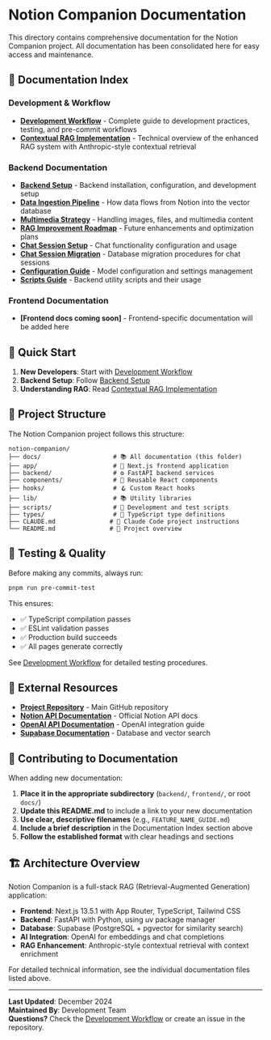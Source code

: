 # Notion Companion Documentation

This directory contains comprehensive documentation for the Notion Companion project. All documentation has been consolidated here for easy access and maintenance.

## 📖 Documentation Index

### Development & Workflow
- **[Development Workflow](DEVELOPMENT_WORKFLOW.md)** - Complete guide to development practices, testing, and pre-commit workflows
- **[Contextual RAG Implementation](CONTEXTUAL_RAG_IMPLEMENTATION.md)** - Technical overview of the enhanced RAG system with Anthropic-style contextual retrieval

### Backend Documentation
- **[Backend Setup](backend/BACKEND_SETUP.md)** - Backend installation, configuration, and development setup
- **[Data Ingestion Pipeline](backend/DATA_INGESTION_PIPELINE.md)** - How data flows from Notion into the vector database
- **[Multimedia Strategy](backend/MULTIMEDIA_STRATEGY.md)** - Handling images, files, and multimedia content
- **[RAG Improvement Roadmap](backend/RAG_IMPROVEMENT_ROADMAP.md)** - Future enhancements and optimization plans
- **[Chat Session Setup](backend/CHAT_SESSIONS_SETUP.md)** - Chat functionality configuration and usage
- **[Chat Session Migration](backend/CHAT_SESSION_STATUS_MIGRATION.md)** - Database migration procedures for chat sessions
- **[Configuration Guide](backend/CONFIG_GUIDE.md)** - Model configuration and settings management
- **[Scripts Guide](backend/SCRIPTS_GUIDE.md)** - Backend utility scripts and their usage

### Frontend Documentation
- **[Frontend docs coming soon]** - Frontend-specific documentation will be added here

## 🚀 Quick Start

1. **New Developers**: Start with [Development Workflow](DEVELOPMENT_WORKFLOW.md)
2. **Backend Setup**: Follow [Backend Setup](backend/BACKEND_SETUP.md)
3. **Understanding RAG**: Read [Contextual RAG Implementation](CONTEXTUAL_RAG_IMPLEMENTATION.md)

## 📁 Project Structure

The Notion Companion project follows this structure:

```
notion-companion/
├── docs/                    # 📚 All documentation (this folder)
├── app/                     # 🎨 Next.js frontend application
├── backend/                 # ⚙️ FastAPI backend services
├── components/              # 🧱 Reusable React components
├── hooks/                   # 🪝 Custom React hooks
├── lib/                     # 📚 Utility libraries
├── scripts/                 # 🔧 Development and test scripts
├── types/                   # 📝 TypeScript type definitions
├── CLAUDE.md               # 🤖 Claude Code project instructions
└── README.md               # 📖 Project overview
```

## 🧪 Testing & Quality

Before making any commits, always run:

```bash
pnpm run pre-commit-test
```

This ensures:
- ✅ TypeScript compilation passes
- ✅ ESLint validation passes
- ✅ Production build succeeds
- ✅ All pages generate correctly

See [Development Workflow](DEVELOPMENT_WORKFLOW.md) for detailed testing procedures.

## 🔗 External Resources

- **[Project Repository](https://github.com/your-org/notion-companion)** - Main GitHub repository
- **[Notion API Documentation](https://developers.notion.com/)** - Official Notion API docs
- **[OpenAI API Documentation](https://platform.openai.com/docs)** - OpenAI integration guide
- **[Supabase Documentation](https://supabase.com/docs)** - Database and vector search

## 📝 Contributing to Documentation

When adding new documentation:

1. **Place it in the appropriate subdirectory** (`backend/`, `frontend/`, or root `docs/`)
2. **Update this README.md** to include a link to your new documentation
3. **Use clear, descriptive filenames** (e.g., `FEATURE_NAME_GUIDE.md`)
4. **Include a brief description** in the Documentation Index section above
5. **Follow the established format** with clear headings and sections

## 🏗️ Architecture Overview

Notion Companion is a full-stack RAG (Retrieval-Augmented Generation) application:

- **Frontend**: Next.js 13.5.1 with App Router, TypeScript, Tailwind CSS
- **Backend**: FastAPI with Python, using uv package manager
- **Database**: Supabase (PostgreSQL + pgvector for similarity search)
- **AI Integration**: OpenAI for embeddings and chat completions
- **RAG Enhancement**: Anthropic-style contextual retrieval with context enrichment

For detailed technical information, see the individual documentation files listed above.

---

**Last Updated**: December 2024  
**Maintained By**: Development Team  
**Questions?** Check the [Development Workflow](DEVELOPMENT_WORKFLOW.md) or create an issue in the repository.